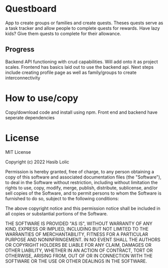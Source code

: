 # Questboard

App to create groups or families and create quests. Theses quests serve as a task tracker and allow people to complete quests for rewards. Have lazy kids? Give them quests to complete for their allowance.

## Progress
Backend API functioning with crud capabilities. Will add onto it as project scales.
Frontend has basics laid out to use the backend api.
Next steps include creating profile page as well as family/groups to create interconnectivity

# How to use/copy
Copy/download code and install using npm. Front end and backend have seperate dependencies

# License
MIT License

Copyright (c) 2022 Hasib Lolic

Permission is hereby granted, free of charge, to any person obtaining a copy
of this software and associated documentation files (the "Software"), to deal
in the Software without restriction, including without limitation the rights
to use, copy, modify, merge, publish, distribute, sublicense, and/or sell
copies of the Software, and to permit persons to whom the Software is
furnished to do so, subject to the following conditions:

The above copyright notice and this permission notice shall be included in all
copies or substantial portions of the Software.

THE SOFTWARE IS PROVIDED "AS IS", WITHOUT WARRANTY OF ANY KIND, EXPRESS OR
IMPLIED, INCLUDING BUT NOT LIMITED TO THE WARRANTIES OF MERCHANTABILITY,
FITNESS FOR A PARTICULAR PURPOSE AND NONINFRINGEMENT. IN NO EVENT SHALL THE
AUTHORS OR COPYRIGHT HOLDERS BE LIABLE FOR ANY CLAIM, DAMAGES OR OTHER
LIABILITY, WHETHER IN AN ACTION OF CONTRACT, TORT OR OTHERWISE, ARISING FROM,
OUT OF OR IN CONNECTION WITH THE SOFTWARE OR THE USE OR OTHER DEALINGS IN THE
SOFTWARE.
